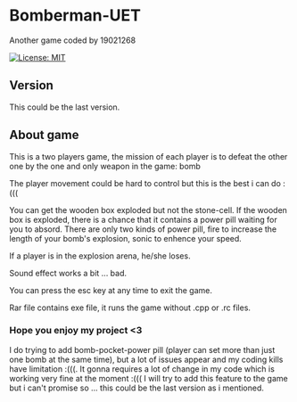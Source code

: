 # Bomberman-UET
Another game coded by 19021268

[![License: MIT](https://img.shields.io/badge/License-MIT-yellow.svg)](https://spdx.org/licenses/MIT.html)  

## Version
This could be the last version.

## About game
This is a two players game, the mission of each player is to defeat the other one by the one and only weapon in the game: bomb

The player movement could be hard to control but this is the best i can do :(((

You can get the wooden box exploded but not the stone-cell.
If the wooden box is exploded, there is a chance that it contains a power pill waiting for you to absord.
There are only two kinds of power pill, fire to increase the length of your bomb's explosion, sonic to enhence your speed.

If a player is in the explosion arena, he/she loses.

Sound effect works a bit ... bad.

You can press the esc key at any time to exit the game.

Rar file contains exe file, it runs the game without .cpp or .rc files.

### Hope you enjoy my project <3
I do trying to add bomb-pocket-power pill (player can set more than just one bomb at the same time), but a lot of issues appear and my coding kills have limitation :(((.
It gonna requires a lot of change in my code which is working very fine at the moment :(((
I will try to add this feature to the game but i can't promise so ... this could be the last version as i mentioned.
